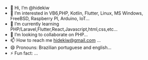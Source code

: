 - 👋 Hi, I’m @hidekiw
- 👀 I’m interested in VB6,PHP, Kotlin, Flutter, Linux, MS Windows, FreeBSD, Raspberry PI, Arduino, IoT...
- 🌱 I’m currently learning PHP/Laravel,Flutter,React,Javascript,html,css,etc...
- 💞️ I’m looking to collaborate on PHP...
- 📫 How to reach me hidekiw@gmail.com ...
- 😄 Pronouns: Brazilian portuguese and english...
- ⚡ Fun fact: ...

<!---
hidekiinf/hidekiinf is a ✨ special ✨ repository because its `README.md` (this file) appears on your GitHub profile.
You can click the Preview link to take a look at your changes.
--->
